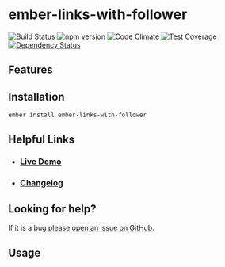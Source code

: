 # ember-links-with-follower

[![Build Status](https://travis-ci.org/echobind/ember-links-with-follower.svg)](https://travis-ci.org/echobind/ember-links-with-follower)
[![npm version](https://badge.fury.io/js/ember-links-with-follower.svg)](http://badge.fury.io/js/ember-links-with-follower)
[![Code Climate](https://codeclimate.com/github/echobind/ember-links-with-follower/badges/gpa.svg)](https://codeclimate.com/github/echobind/ember-links-with-follower)
[![Test Coverage](https://codeclimate.com/github/echobind/ember-links-with-follower/badges/coverage.svg)](https://codeclimate.com/github/echobind/ember-links-with-follower/coverage)
[![Dependency Status](https://david-dm.org/echobind/ember-links-with-follower.svg)](https://david-dm.org/echobind/ember-links-with-follower)

## Features


## Installation

```
ember install ember-links-with-follower
```

## Helpful Links

- ### [Live Demo](http://echobind.github.io/ember-links-with-follower)

- ### [Changelog](CHANGELOG.md)

## Looking for help?
If it is a bug [please open an issue on GitHub](http://github.com/echobind/ember-links-with-follower/issues).

## Usage
